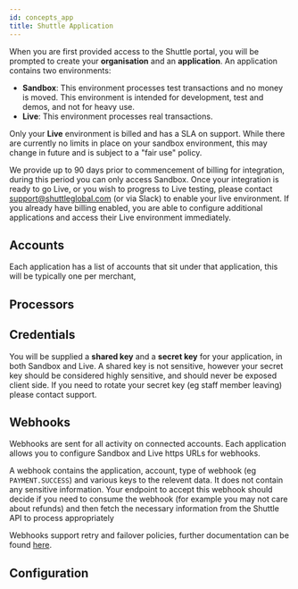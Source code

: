 ```yaml
---
id: concepts_app
title: Shuttle Application
---
```


When you are first provided access to the Shuttle portal, you will be prompted to create your **organisation** and an **application**. An application contains two environments:

* **Sandbox**: This environment processes test transactions and no money is moved. This environment is intended for development, test and demos, and not for heavy use.
* **Live**: This environment processes real transactions. 

Only your **Live** environment is billed and has a SLA on support. While there are currently no limits in place on your sandbox environment, this may change in future and is subject to a "fair use" policy.

We provide up to 90 days prior to commencement of billing for integration, during this period you can only access Sandbox. Once your integration is ready to go Live, or you wish to progress to Live testing, please contact support@shuttleglobal.com (or via Slack) to enable your live environment. If you already have billing enabled, you are able to configure additional applications and access their Live environment immediately.

## Accounts

Each application has a list of accounts that sit under that application, this will be typically one per merchant, 

## Processors

## Credentials

You will be supplied a **shared key** and a **secret key** for your application, in both Sandbox and Live. A shared key is not sensitive, however your secret key should be considered highly sensitive, and should never be exposed client side. If you need to rotate your secret key (eg staff member leaving) please contact support.

## Webhooks

Webhooks are sent for all activity on connected accounts. Each application allows you to configure Sandbox and Live https URLs for webhooks.

A webhook contains the application, account, type of webhook (eg `PAYMENT.SUCCESS`) and various keys to the relevent data. It does not contain any sensitive information. Your endpoint to accept this webhook should decide if you need to consume the webhook (for example you may not care about refunds) and then fetch the necessary information from the Shuttle API to process appropriately

Webhooks support retry and failover policies, further documentation can be found [here](https://api.shuttleglobal.com/?version=latest#f0ac8b59-e151-4b0c-928c-d1eb0358657b).

## Configuration



